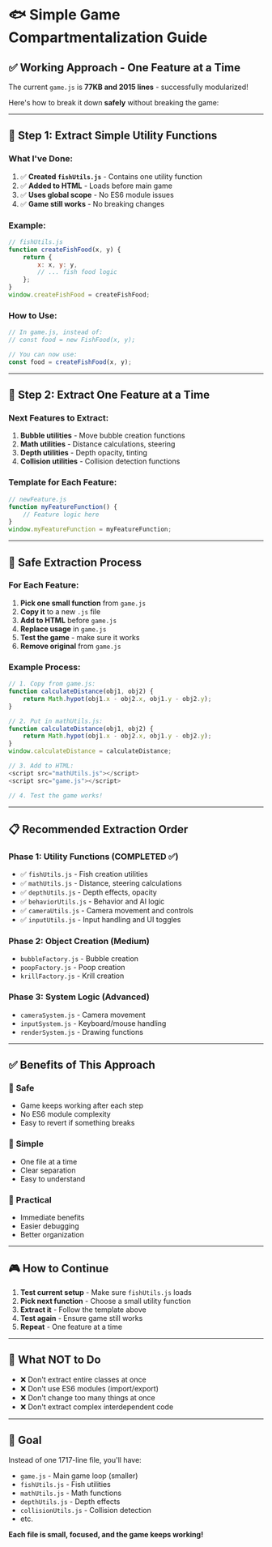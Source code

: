 # 🐟 Simple Game Compartmentalization Guide

## ✅ **Working Approach - One Feature at a Time**

The current `game.js` is **77KB and 2015 lines** - successfully modularized!

Here's how to break it down **safely** without breaking the game:

---

## 🎯 **Step 1: Extract Simple Utility Functions**

### What I've Done:
1. ✅ **Created `fishUtils.js`** - Contains one utility function
2. ✅ **Added to HTML** - Loads before main game
3. ✅ **Uses global scope** - No ES6 module issues
4. ✅ **Game still works** - No breaking changes

### Example:
```javascript
// fishUtils.js
function createFishFood(x, y) {
    return {
        x: x, y: y,
        // ... fish food logic
    };
}
window.createFishFood = createFishFood;
```

### How to Use:
```javascript
// In game.js, instead of:
// const food = new FishFood(x, y);

// You can now use:
const food = createFishFood(x, y);
```

---

## 🚀 **Step 2: Extract One Feature at a Time**

### Next Features to Extract:
1. **Bubble utilities** - Move bubble creation functions
2. **Math utilities** - Distance calculations, steering
3. **Depth utilities** - Depth opacity, tinting
4. **Collision utilities** - Collision detection functions

### Template for Each Feature:
```javascript
// newFeature.js
function myFeatureFunction() {
    // Feature logic here
}
window.myFeatureFunction = myFeatureFunction;
```

---

## 🔧 **Safe Extraction Process**

### For Each Feature:
1. **Pick one small function** from `game.js`
2. **Copy it** to a new `.js` file  
3. **Add to HTML** before `game.js`
4. **Replace usage** in `game.js`
5. **Test the game** - make sure it works
6. **Remove original** from `game.js`

### Example Process:
```javascript
// 1. Copy from game.js:
function calculateDistance(obj1, obj2) {
    return Math.hypot(obj1.x - obj2.x, obj1.y - obj2.y);
}

// 2. Put in mathUtils.js:
function calculateDistance(obj1, obj2) {
    return Math.hypot(obj1.x - obj2.x, obj1.y - obj2.y);
}
window.calculateDistance = calculateDistance;

// 3. Add to HTML:
<script src="mathUtils.js"></script>
<script src="game.js"></script>

// 4. Test the game works!
```

---

## 📋 **Recommended Extraction Order**

### Phase 1: Utility Functions (COMPLETED ✅)
- ✅ `fishUtils.js` - Fish creation utilities
- ✅ `mathUtils.js` - Distance, steering calculations  
- ✅ `depthUtils.js` - Depth effects, opacity
- ✅ `behaviorUtils.js` - Behavior and AI logic
- ✅ `cameraUtils.js` - Camera movement and controls
- ✅ `inputUtils.js` - Input handling and UI toggles

### Phase 2: Object Creation (Medium)
- `bubbleFactory.js` - Bubble creation
- `poopFactory.js` - Poop creation
- `krillFactory.js` - Krill creation

### Phase 3: System Logic (Advanced)
- `cameraSystem.js` - Camera movement
- `inputSystem.js` - Keyboard/mouse handling
- `renderSystem.js` - Drawing functions

---

## ✅ **Benefits of This Approach**

### 🎯 **Safe**
- Game keeps working after each step
- No ES6 module complexity
- Easy to revert if something breaks

### 🎯 **Simple**
- One file at a time
- Clear separation
- Easy to understand

### 🎯 **Practical**
- Immediate benefits
- Easier debugging
- Better organization

---

## 🎮 **How to Continue**

1. **Test current setup** - Make sure `fishUtils.js` loads
2. **Pick next function** - Choose a small utility function
3. **Extract it** - Follow the template above
4. **Test again** - Ensure game still works
5. **Repeat** - One feature at a time

---

## 🚨 **What NOT to Do**

- ❌ Don't extract entire classes at once
- ❌ Don't use ES6 modules (import/export)
- ❌ Don't change too many things at once
- ❌ Don't extract complex interdependent code

---

## 🎯 **Goal**

Instead of one 1717-line file, you'll have:
- `game.js` - Main game loop (smaller)
- `fishUtils.js` - Fish utilities
- `mathUtils.js` - Math functions
- `depthUtils.js` - Depth effects
- `collisionUtils.js` - Collision detection
- etc.

**Each file is small, focused, and the game keeps working!** 